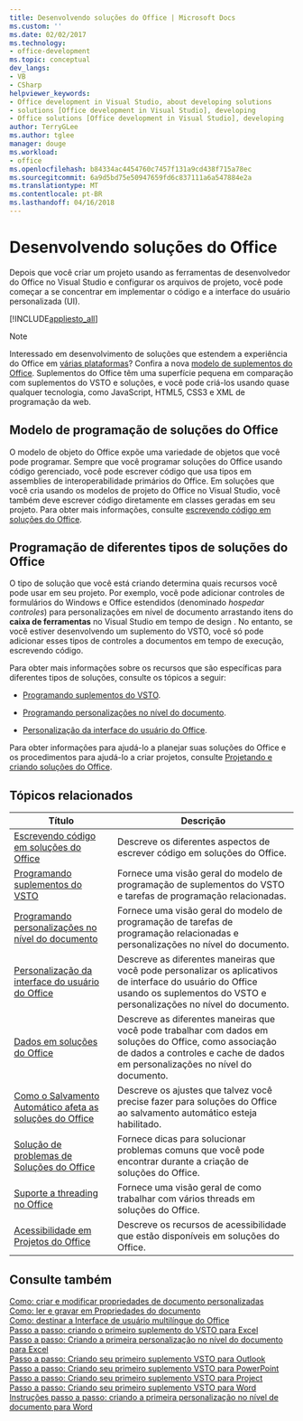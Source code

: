 ```yaml
---
title: Desenvolvendo soluções do Office | Microsoft Docs
ms.custom: ''
ms.date: 02/02/2017
ms.technology:
- office-development
ms.topic: conceptual
dev_langs:
- VB
- CSharp
helpviewer_keywords:
- Office development in Visual Studio, about developing solutions
- solutions [Office development in Visual Studio], developing
- Office solutions [Office development in Visual Studio], developing
author: TerryGLee
ms.author: tglee
manager: douge
ms.workload:
- office
ms.openlocfilehash: b84334ac4454760c7457f131a9cd438f715a78ec
ms.sourcegitcommit: 6a9d5bd75e50947659fd6c837111a6a547884e2a
ms.translationtype: MT
ms.contentlocale: pt-BR
ms.lasthandoff: 04/16/2018
---
```

# <a name="developing-office-solutions"></a>Desenvolvendo soluções do Office
  Depois que você criar um projeto usando as ferramentas de desenvolvedor do Office no Visual Studio e configurar os arquivos de projeto, você pode começar a se concentrar em implementar o código e a interface do usuário personalizada (UI).  
  
 [!INCLUDE[appliesto_all](../vsto/includes/appliesto-all-md.md)]  
  
> [!NOTE]  
>  Interessado em desenvolvimento de soluções que estendem a experiência do Office em [várias plataformas](https://dev.office.com/add-in-availability)? Confira a nova [modelo de suplementos do Office](https://dev.office.com/docs/add-ins/overview/office-add-ins). Suplementos do Office têm uma superfície pequena em comparação com suplementos do VSTO e soluções, e você pode criá-los usando quase qualquer tecnologia, como JavaScript, HTML5, CSS3 e XML de programação da web.  
  
## <a name="office-solutions-programming-model"></a>Modelo de programação de soluções do Office  
 O modelo de objeto do Office expõe uma variedade de objetos que você pode programar. Sempre que você programar soluções do Office usando código gerenciado, você pode escrever código que usa tipos em assemblies de interoperabilidade primários do Office. Em soluções que você cria usando os modelos de projeto do Office no Visual Studio, você também deve escrever código diretamente em classes geradas em seu projeto. Para obter mais informações, consulte [escrevendo código em soluções do Office](../vsto/writing-code-in-office-solutions.md).  
  
## <a name="programming-different-types-of-office-solutions"></a>Programação de diferentes tipos de soluções do Office  
 O tipo de solução que você está criando determina quais recursos você pode usar em seu projeto. Por exemplo, você pode adicionar controles de formulários do Windows e Office estendidos (denominado *hospedar controles*) para personalizações em nível de documento arrastando itens do **caixa de ferramentas** no Visual Studio em tempo de design . No entanto, se você estiver desenvolvendo um suplemento do VSTO, você só pode adicionar esses tipos de controles a documentos em tempo de execução, escrevendo código.  
  
 Para obter mais informações sobre os recursos que são específicas para diferentes tipos de soluções, consulte os tópicos a seguir:  
  
-   [Programando suplementos do VSTO](../vsto/programming-vsto-add-ins.md).  
  
-   [Programando personalizações no nível do documento](../vsto/programming-document-level-customizations.md).  
  
-   [Personalização da interface do usuário do Office](../vsto/office-ui-customization.md).  
  
 Para obter informações para ajudá-lo a planejar suas soluções do Office e os procedimentos para ajudá-lo a criar projetos, consulte [Projetando e criando soluções do Office](../vsto/designing-and-creating-office-solutions.md).  
  
## <a name="related-topics"></a>Tópicos relacionados  
  
|Título|Descrição|  
|-----------|-----------------|  
|[Escrevendo código em soluções do Office](../vsto/writing-code-in-office-solutions.md)|Descreve os diferentes aspectos de escrever código em soluções do Office.|  
|[Programando suplementos do VSTO](../vsto/programming-vsto-add-ins.md)|Fornece uma visão geral do modelo de programação de suplementos do VSTO e tarefas de programação relacionadas.|  
|[Programando personalizações no nível do documento](../vsto/programming-document-level-customizations.md)|Fornece uma visão geral do modelo de programação de tarefas de programação relacionadas e personalizações no nível do documento.|  
|[Personalização da interface do usuário do Office](../vsto/office-ui-customization.md)|Descreve as diferentes maneiras que você pode personalizar os aplicativos de interface do usuário do Office usando os suplementos do VSTO e personalizações no nível do documento.|  
|[Dados em soluções do Office](../vsto/data-in-office-solutions.md)|Descreve as diferentes maneiras que você pode trabalhar com dados em soluções do Office, como associação de dados a controles e cache de dados em personalizações no nível do documento.|  
|[Como o Salvamento Automático afeta as soluções do Office](./how-autosave-impacts-office-solutions.md)|Descreve os ajustes que talvez você precise fazer para soluções do Office ao salvamento automático esteja habilitado.|
|[Solução de problemas de Soluções do Office](../vsto/troubleshooting-office-solutions.md)|Fornece dicas para solucionar problemas comuns que você pode encontrar durante a criação de soluções do Office.|  
|[Suporte a threading no Office](../vsto/threading-support-in-office.md)|Fornece uma visão geral de como trabalhar com vários threads em soluções do Office.|  
|[Acessibilidade em Projetos do Office](../vsto/accessibility-in-office-projects.md)|Descreve os recursos de acessibilidade que estão disponíveis em soluções do Office.|  
  
## <a name="see-also"></a>Consulte também  
 [Como: criar e modificar propriedades de documento personalizadas](../vsto/how-to-create-and-modify-custom-document-properties.md)   
 [Como: ler e gravar em Propriedades do documento](../vsto/how-to-read-from-and-write-to-document-properties.md)   
 [Como: destinar a Interface de usuário multilíngue do Office](../vsto/how-to-target-the-office-multilingual-user-interface.md)   
 [Passo a passo: criando o primeiro suplemento do VSTO para Excel](../vsto/walkthrough-creating-your-first-vsto-add-in-for-excel.md)   
 [Passo a passo: Criando a primeira personalização no nível do documento para Excel](../vsto/walkthrough-creating-your-first-document-level-customization-for-excel.md)   
 [Passo a passo: Criando seu primeiro suplemento VSTO para Outlook](../vsto/walkthrough-creating-your-first-vsto-add-in-for-outlook.md)   
 [Passo a passo: Criando seu primeiro suplemento VSTO para PowerPoint](../vsto/walkthrough-creating-your-first-vsto-add-in-for-powerpoint.md)   
 [Passo a passo: Criando seu primeiro suplemento VSTO para Project](../vsto/walkthrough-creating-your-first-vsto-add-in-for-project.md)   
 [Passo a passo: Criando seu primeiro suplemento VSTO para Word](../vsto/walkthrough-creating-your-first-vsto-add-in-for-word.md)   
 [Instruções passo a passo: criando a primeira personalização no nível de documento para Word](../vsto/walkthrough-creating-your-first-document-level-customization-for-word.md)  
  
  